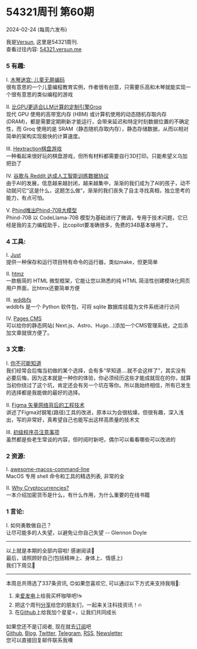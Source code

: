 # 54321周刊 第60期
2024-02-24 (每周六发布)

我是[Versun](https://blog.versun.me), 这里是54321周刊. \
查看过往内容: [54321.versun.me](https://54321.versun.me/)

### 5 有趣:
I. [木琴迷宫: 儿童无屏编码](https://20y.hu/~slink/journal/xylophone-duplo/)\
很有意思的一个儿童编程教育实例，作者很有创意，只需要乐高和木琴就能实现一个很有意思的类似编程的游戏

II. [比GPU更适合LLM计算的定制引擎Groq](https://groq.com)\
现代 GPU 使用的高带宽内存 (HBM) 或计算机使用的动态随机存取内存 (DRAM)，都是需要定期刷新才能运行，会带来延迟和特定时刻数据位置的不确定性，而 Groq 使用的是 SRAM（静态随机存取内存），静态存储数据，从而以相对简单的架构实现极快的计算速度。

III. [Hextraction棋盘游戏](https://www.playhextraction.com/)\
一种看起来很好玩的棋盘游戏，但所有材料都需要自行3D打印。只能希望义乌加把劲了

IV. [谷歌与 Reddit 达成人工智能训练数据协议](https://www.theverge.com/2024/2/22/24080165/google-reddit-ai-training-data)\
由于AI的发展，信息越来越封闭，越来越集中，渐渐的我们成为了AI的孩子，动不动就问它“这是什么，这题怎么做”，渐渐的我们丧失了自主寻找真相，独立思考的能力，有点可怕。

V. [Phind推出Phind-70B大模型](https://www.phind.com/blog/introducing-phind-70b)\
Phind-70B 以 CodeLlama-70B 模型为基础进行了微调，专用于技术问题，它已经是我的主力编程助手，比copilot要准确很多，免费的34B基本够用了。


### 4 工具:
I. [Just](https://github.com/casey/just/)\
提供一种保存和运行项目特有命令的运行器，类似make，但更简单

II. [htmz](https://leanrada.com/htmz/)\
一款极简的 HTML 微型框架，它能让您以熟悉的纯 HTML 简洁性创建模块化网页用户界面，比htmx还要简单方便

III. [wddbfs](https://github.com/adamobeng/wddbfs)\
wddbfs 是一个 Python 软件包，可将 sqlite 数据库挂载为文件系统进行访问

IV. [Pages CMS](https://pagescms.org)\
可以给你的静态网站( Next.js、Astro、Hugo...)添加一个CMS管理系统，之后添加文章就很方便了。


### 3 文章:
I. [你不可能知道](https://world.hey.com/jason/you-couldn-t-know-3d98330d)\
我们经常会后悔当初做的某个选择，会有多“早知道....就不会这样了”，其实没有必要后悔，因为这本就是一种你的体验，你必须经历这些才能成就现在的你，就算当初你绕过了这个坑，肯定还会有另一个坑在等你。所以我始终相信，所有已发生的选择都是我能做的最好的选择。

II. [Figma 矢量网络背后的工程技术](https://alexharri.com/blog/vector-networks)\
讲述了Figma对钢笔(路径)工具的改进，原本以为会很枯燥，但很有趣，深入浅出，写的非常好，真希望自己也能写出这样高质量的技术文

III. [初级程序员注意事项](https://20y.hu/~slink/journal/beginner-programmer/)\
虽然都是些老生常谈的内容，但时阅时新吧，偶尔可以看看哪些可以改进的


### 2 资源:
I. [awesome-macos-command-line](https://git.herrbischoff.com/awesome-macos-command-line/about/)\
MacOS 专用 shell 命令和工具的精选列表, 非常的全

II. [Why Cryptocurrencies?](https://whycryptocurrencies.com/toc.html)\
一本介绍加密货币是什么，有什么作用，为什么重要的在线书籍


### 1 言论:
I. 如何勇敢做自己？\
让尽可能多的人失望，以避免让你自己失望 -- Glennon Doyle

---
以上就是本期的全部内容啦! 感谢阅读🥰\
最后，请照顾好自己(包括精神上、身体上、情感上)\
我们下周见👋

---
本周总共筛选了337条资讯, 😊如果您喜欢它, 可以通过以下方式来支持我哦🎉: 
1. 来[爱发电](https://afdian.net/a/versun)上给我买杯咖啡吧!☕ 
2. 把这个周刊[分享](https://54321.versun.me)给您的朋友们，一起来关注科技资讯！🔥 
3. 在[Github](https://github.com/versun/54321-Weekly)上给我加个星星⭐，让我们共同成长 

如果您还不是订阅者, 现在就去[订阅](https://54321.versun.me)吧\
[Github](https://github.com/versun/54321-Weekly), [Blog](https://blog.versun.me/), [Twitter](https://twitter.com/VersunPan), [Telegram](https://t.me/+0hAhZfrPJGo1YmI9), [RSS](https://54321.versun.me/feed), [Newsletter](https://54321.versun.me/)\
您可以直接回复邮件联系我噢
